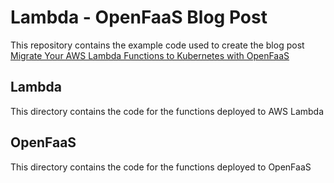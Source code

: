 # Lambda - OpenFaaS Blog Post
This repository contains the example code used to create the blog post [Migrate Your AWS Lambda Functions to Kubernetes with OpenFaaS](https://www.openfaas.com/blog/lambda-to-openfaas/)

## Lambda
This directory contains the code for the functions deployed to AWS Lambda

## OpenFaaS
This directory contains the code for the functions deployed to OpenFaaS